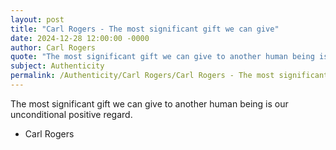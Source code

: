 ```yaml
---
layout: post
title: "Carl Rogers - The most significant gift we can give"
date: 2024-12-28 12:00:00 -0000
author: Carl Rogers
quote: "The most significant gift we can give to another human being is our unconditional positive regard."
subject: Authenticity
permalink: /Authenticity/Carl Rogers/Carl Rogers - The most significant gift we can give
---
```


The most significant gift we can give to another human being is our unconditional positive regard.

- Carl Rogers
